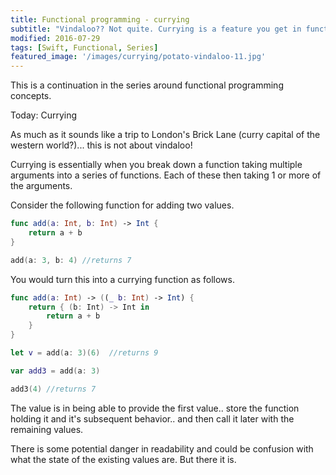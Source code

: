 ```yaml
---
title: Functional programming - currying
subtitle: "Vindaloo?? Not quite. Currying is a feature you get in functional languages that can obfuscate.. but provide power. It should be used with care."
modified: 2016-07-29
tags: [Swift, Functional, Series]
featured_image: '/images/currying/potato-vindaloo-11.jpg'
---
```


This is a continuation in the series around functional programming concepts.

Today: Currying

As much as it sounds like a trip to London's Brick Lane (curry capital of the western world?)... this is not about vindaloo!

Currying is essentially when you break down a function taking multiple arguments into a series of functions. Each of these then taking 1 or more of the arguments. 

Consider the following function for adding two values.

```swift
func add(a: Int, b: Int) -> Int {
    return a + b
}

add(a: 3, b: 4) //returns 7
```

You would turn this into a currying function as follows.

```swift
func add(a: Int) -> ((_ b: Int) -> Int) {
    return { (b: Int) -> Int in
        return a + b
    }
}

let v = add(a: 3)(6)  //returns 9

var add3 = add(a: 3)

add3(4) //returns 7
```

The value is in being able to provide the first value.. store the function holding it and it's subsequent behavior.. and then call it later with the remaining values. 

There is some potential danger in readability and could be confusion with what the state of the existing values are. But there it is.